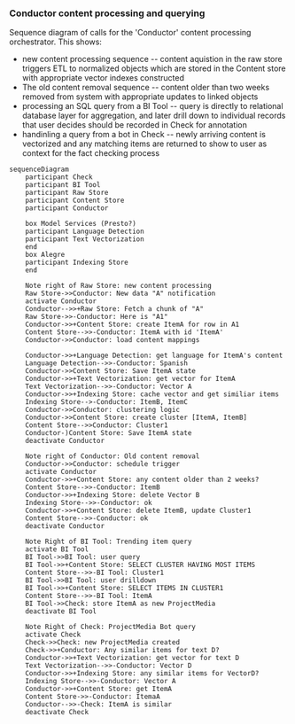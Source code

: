 ### Conductor content processing and querying

Sequence diagram of calls for the 'Conductor' content processing orchestrator.  This shows:
* new content processing sequence -- content aquistion in the raw store triggers ETL to normalized objects which are stored in the Content store with appropriate vector indexes constructed
*  The old content removal sequence -- content older than two weeks removed from system with appropriate updates to linked objects
* processing an SQL query from a BI Tool -- query is directly to relational database layer for aggregation, and later drill down to individual records that user decides should be recorded in Check for annotation
* handinling a query from a bot in Check -- newly arriving content is vectorized and any matching items are returned to show to user as context for the fact checking process


```mermaid
sequenceDiagram
    participant Check
    participant BI Tool
    participant Raw Store
    participant Content Store
    participant Conductor
    
    box Model Services (Presto?)
    participant Language Detection
    participant Text Vectorization
    end
    box Alegre
    participant Indexing Store
    end
    
    Note right of Raw Store: new content processing
    Raw Store->>Conductor: New data "A" notification
    activate Conductor
    Conductor-->>+Raw Store: Fetch a chunk of "A"
    Raw Store->>-Conductor: Here is "A1" 
    Conductor->>+Content Store: create ItemA for row in A1
    Content Store-->>-Conductor: ItemA with id 'ItemA'
    Conductor->>Conductor: load content mappings

    Conductor->>+Language Detection: get language for ItemA's content
    Language Detection-->>-Conductor: Spanish
    Conductor->>Content Store: Save ItemA state
    Conductor->>+Text Vectorization: get vector for ItemA
    Text Vectorization-->>-Conductor: Vector A
    Conductor->>+Indexing Store: cache vector and get similiar items
    Indexing Store-->-Conductor: ItemB, ItemC
    Conductor->>Conductor: clustering logic
    Conductor->>Content Store: create cluster [ItemA, ItemB]
    Content Store-->>Conductor: Cluster1
    Conductor-)Content Store: Save ItemA state
    deactivate Conductor

    Note right of Conductor: Old content removal
    Conductor->>Conductor: schedule trigger
    activate Conductor
    Conductor->>+Content Store: any content older than 2 weeks?
    Content Store-->>-Conductor: ItemB
    Conductor->>+Indexing Store: delete Vector B
    Indexing Store-->>-Conductor: ok
    Conductor->>+Content Store: delete ItemB, update Cluster1
    Content Store-->>-Conductor: ok
    deactivate Conductor

    Note Right of BI Tool: Trending item query
    activate BI Tool
    BI Tool->>BI Tool: user query
    BI Tool->>+Content Store: SELECT CLUSTER HAVING MOST ITEMS
    Content Store-->>-BI Tool: Cluster1
    BI Tool->>BI Tool: user drilldown
    BI Tool->>+Content Store: SELECT ITEMS IN CLUSTER1
    Content Store-->>-BI Tool: ItemA
    BI Tool->>Check: store ItemA as new ProjectMedia
    deactivate BI Tool

    Note Right of Check: ProjectMedia Bot query
    activate Check
    Check->>Check: new ProjectMedia created
    Check->>+Conductor: Any similar items for text D?
    Conductor->>+Text Vectorization: get vector for text D
    Text Vectorization-->>-Conductor: Vector D
    Conductor->>+Indexing Store: any similar items for VectorD?
    Indexing Store-->>-Conductor: Vector A
    Conductor->>+Content Store: get ItemA
    Content Store->>-Conductor: ItemaA
    Conductor-->>-Check: ItemA is similar
    deactivate Check

```

